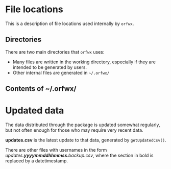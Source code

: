 # File locations

This is a description of file locations used internally by `orfwx`.

## Directories

There are two main directories that `orfwx` uses:

* Many files are written in the working directory, especially if they are
  intended to be generated by users.
* Other internal files are generated in `~/.orfwx/`

## Contents of ~/.orfwx/

# Updated data

The data distributed through the package is updated somewhat regularly, but not
often enough for those who may require very recent data.

**updates.csv** is the latest update to that data, generated by 
`getUpdatedCsv()`.

There are other files with usernames in the form 
_updates.**yyyymmddhhmmss**.backup.csv_, where the section in bold is replaced
by a datetimestamp.
